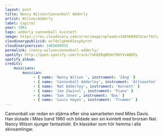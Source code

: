 ```yaml
---
layout: post
title: Nancy Wilson/Cannonball Adderly
artist: Wilson/Adderly
label: Capitol
year: 1961
tags: adderly cannonball kvintett
image: https://res.cloudinary.com/urre/image/upload/v1465689933/wr74zlgkmk01espkyrnt.jpg
cloudinarypublicid: wr74zlgkmk01espkyrnt
cloudinaryversion: 1465689933
permalink: /nancy-wilsoncannonball-adderly/
spotify: http://open.spotify.com/track/7ahQIRq0EOeY9UYVvABDFp
spotify_album: 
credits:
    musicians:
        musician:
             - { name: 'Nancy Wilson ', instrument: 'Sång' }
             - { name: 'Cannonball Adderley', instrument: 'Altsaxofon' }
             - { name: 'Nat Adderley', instrument: 'Kornett' }
             - { name: 'Joe Zawinul', instrument: 'Piano' }
             - { name: 'Sam Jones', instrument: 'Bas' }
             - { name: 'Louis Hayes', instrument: 'Trummor' }
---
```


Cannonball var redan en stjärna efter sina samarbeten med Miles Davis. Han slutade i Miles band 1960 och bildade sen sin kvintett med brorsan Nat. Nancy Wilson sjunger fantastiskt. En klassiker som hör hemma i alla skivsamlingar.